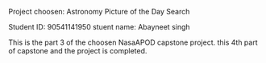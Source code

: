 Project choosen: Astronomy Picture of the Day Search

Student ID: 90541141950
stuent name: Abayneet singh

This is the part 3 of the choosen NasaAPOD capstone project.
this 4th part of capstone and the project is completed.
